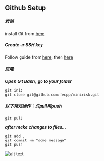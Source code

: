 ## Github Setup
##### 安装
install Git from [here](https://git-scm.com/book/en/v2/Getting-Started-Installing-Git)

##### Create ur SSH key
Follow guide from [here](https://help.github.com/en/articles/generating-a-new-ssh-key-and-adding-it-to-the-ssh-agent), then [here](https://help.github.com/en/articles/adding-a-new-ssh-key-to-your-github-account)

##### 克隆
***Open Git Bash,***
***go to your folder***
```
git init
git clone git@github.com:fecpp/minirisk.git
```

##### 以下常规操作：先pull再push
```
git pull
```
***after make changes to files...***
```
git add .
git commit -m "some message"
git push
```

![alt text](https://i.stack.imgur.com/nWYnQ.png)
